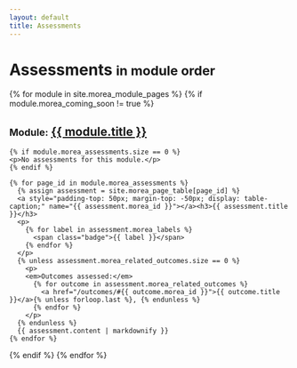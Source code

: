 ```yaml
---
layout: default
title: Assessments
---
```


<div class="container">
  <h1>Assessments <small>in module order</small></h1>
</div>

{% for module in site.morea_module_pages %}
{% if module.morea_coming_soon != true %}
<div class="{% cycle 'section-background-1', 'section-background-2' %}">
  <div class="container">
    <h2><small>Module:</small> <a href="{{ site.baseurl }}{{ module.module_page.url }}">{{ module.title }}</a></h2>

    {% if module.morea_assessments.size == 0 %}
    <p>No assessments for this module.</p>
    {% endif %}

    {% for page_id in module.morea_assessments %}
      {% assign assessment = site.morea_page_table[page_id] %}
      <a style="padding-top: 50px; margin-top: -50px; display: table-caption;" name="{{ assessment.morea_id }}"></a><h3>{{ assessment.title }}</h3>
      <p>
        {% for label in assessment.morea_labels %}
          <span class="badge">{{ label }}</span>
        {% endfor %}
      </p>
      {% unless assessment.morea_related_outcomes.size == 0 %}
        <p>
        <em>Outcomes assessed:</em>
          {% for outcome in assessment.morea_related_outcomes %}
            <a href="/outcomes/#{{ outcome.morea_id }}">{{ outcome.title }}</a>{% unless forloop.last %}, {% endunless %}
          {% endfor %}
        </p>
      {% endunless %}
      {{ assessment.content | markdownify }}
    {% endfor %}
  </div>
</div>
{% endif %}
{% endfor %}